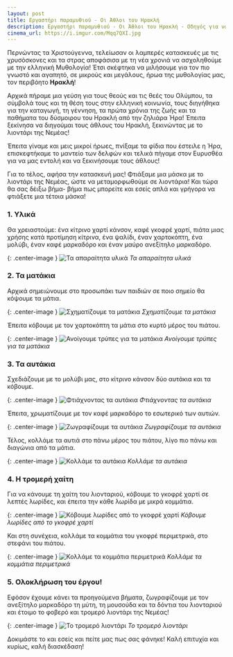 ```yaml
---
layout: post
title: Εργαστήρι παραμυθιού - Οι Άθλοι του Ηρακλή
description: Εργαστήρι παραμυθιού - Οι Άθλοι του Ηρακλή - Οδηγός για να φτιάξετε και εσείς μάσκες λιονταριού
cinema_url: https://i.imgur.com/Mqq7QXI.jpg
---
```


Περνώντας τα Χριστούγεννα, τελείωσαν οι λαμπερές κατασκευές με τις χρυσόσκονες και τα στρας αποφάσισα με τη νέα χρονιά να ασχοληθούμε με την ελληνική Μυθολογία! Έτσι σκέφτηκα να μιλήσουμε για τον πιο γνωστό και αγαπητό, σε μικρούς και μεγάλους, ήρωα της μυθολογίας μας, τον περιβόητο **Ηρακλή**!

Αρχικά πήραμε μια γεύση για τους θεούς και τις θεές του Ολύμπου, τα σύμβολά τους και τη θέση τους στην ελληνική κοινωνία, τους διηγήθηκα για την καταγωγή, τη γέννηση, τα πρώτα χρόνια της ζωής και τα παθήματα του δύσμοιρου του Ηρακλή από την ζηλιάρα Ήρα! Έπειτα ξεκίνησα να διηγούμαι τους άθλους του Ηρακλή, ξεκινώντας με το λιοντάρι της Νεμέας!

Έπειτα γίναμε και μεις μικροί ήρωες, πνίξαμε τα φίδια που έστειλε η Ήρα, επισκεφτήκαμε το μαντείο των δελφών και τελικά πήγαμε στον Ευρυσθέα για να μας εντολή και να ξεκινήσουμε τους άθλους!

Για το τέλος, αφήσα την κατασκευή μας! Φτιάξαμε μια μάσκα με το λιοντάρι της Νεμέας, ώστε να μεταμορφωθούμε σε λιοντάρια! Και τώρα θα σας δέιξω βήμα- βήμα πως μπορείτε και εσείς απλά και γρήγορα να φτιάξετε μια τέτοια μάσκα!

### 1. Υλικά
Θα χρειαστούμε: ένα κίτρινο χαρτί κάνσον, καφέ γκοφρέ χαρτί, πιάτα μιας χρήσης κατά προτίμηση κίτρινα, ένα ψαλίδι, έναν χαρτοκόπτη, ένα μολύβι, έναν καφέ μαρκαδόρο και έναν μαύρο ανεξίτηλο μαρκαδόρο.

{: .center-image } 
![Τα απαραίτητα υλικά](https://i.imgur.com/rYwZaIr.jpg)
*Τα απαραίτητα υλικά*

### 2. Τα ματάκια
Αρχικά σημειώνουμε στο προσωπάκι των παιδιών σε ποιο σημείο θα κόψουμε τα μάτια.

{: .center-image } 
![Σχηματίζουμε τα ματάκια](https://i.imgur.com/juNY5mY.jpg)
*Σχηματίζουμε τα ματάκια*

Έπειτα κόβουμε με τον χαρτοκόπτη τα μάτια στο κυρτό μέρος του πιάτου.

{: .center-image } 
![Ανοίγουμε τρύπες για τα ματάκια](https://i.imgur.com/yg8oYhS.jpg)
*Ανοίγουμε τρύπες για τα ματάκια*

### 3. Τα αυτάκια

Σχεδιάζουμε με το μολύβι μας, στο κίτρινο κάνσον δύο αυτάκια και τα κόβουμε.

{: .center-image } 
![Φτιάχνοντας τα αυτάκια](https://i.imgur.com/qpUm3Uz.jpg)
*Φτιάχνοντας τα αυτάκια*

Έπειτα, χρωματίζουμε με τον καφέ μαρκαδόρο το εσωτερικό των αυτιών.

{: .center-image } 
![Ζωγραφίζουμε τα αυτάκια](https://i.imgur.com/Rj6JfNT.jpg)
*Ζωγραφίζουμε τα αυτάκια*

Τέλος, κολλάμε τα αυτιά στο πάνω μέρος του πιάτου, λίγο πιο πάνω και διαγώνια από τα μάτια.

{: .center-image } 
![Κολλάμε τα αυτάκια](https://i.imgur.com/q6wt3yR.jpg)
*Κολλάμε τα αυτάκια*

### 4. Η τρομερή χαίτη

Για να κάνουμε τη χαίτη του λιονταριού, κόβουμε το γκοφρέ χαρτί σε λεπτές λωρίδες, και έπειτα την κάθε λωρίδα με μικρά κομμάτια.

{: .center-image } 
![Κόβουμε λωρίδες από το γκοφρέ χαρτί](https://i.imgur.com/u3nKcDK.jpg)
*Κόβουμε λωρίδες από το γκοφρέ χαρτί*

Και στη συνέχεια, κολλάμε τα κομμάτια του γκοφρέ περιμετρικά, στο στεφάνι του πιάτου.

{: .center-image } 
![Κολλάμε τα κομμάτια περιμετρικά](https://i.imgur.com/39UBY27.jpg)
*Κολλάμε τα κομμάτια περιμετρικά*

### 5. Ολοκλήρωση του έργου!

Εφόσον έχουμε κάνει τα προηγούμενα βήματα, ζωγραφίζουμε με τον ανεξίτηλο μαρκαδόρο τη μύτη, τη μουσούδα και τα δόντια του λιονταριού και έτοιμο το φοβερό και τρομερό λιοντάρι της Νεμέας!

{: .center-image } 
![Το τρομερό λιοντάρι](https://i.imgur.com/Z8ocHmN.jpg)
*Το τρομερό λιοντάρι*

Δοκιμάστε το και εσείς και πείτε μας πως σας φάνηκε! Καλή επιτυχία και κυρίως, καλή διασκέδαση!
